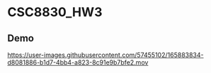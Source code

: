 # CSC8830_HW3

## Demo


https://user-images.githubusercontent.com/57455102/165883834-d8081886-b1d7-4bb4-a823-8c91e9b7bfe2.mov

